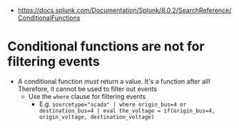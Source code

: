 - https://docs.splunk.com/Documentation/Splunk/8.0.2/SearchReference/ConditionalFunctions
# Conditional functions are not for filtering events
- A conditional function *must* return a value. It's a function after all! Therefore, it cannot be used to filter out events
  - Use the `where` clause for filtering events
    - E.g. `sourcetype="scada" | where origin_bus=4 or destination_bus=4 | eval the_voltage = if(origin_bus=4, origin_voltage, destination_voltage)`